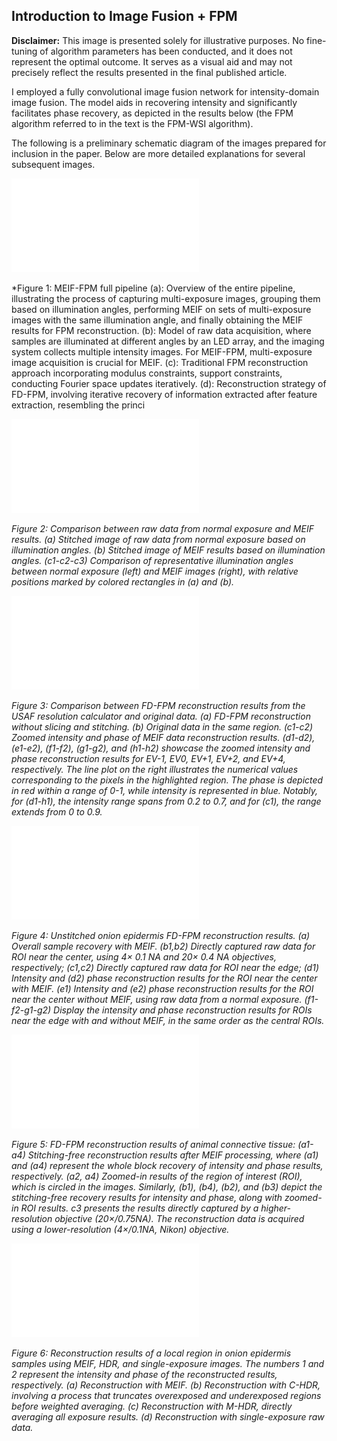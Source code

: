 ## Introduction to  Image Fusion + FPM


**Disclaimer:** This image is presented solely for illustrative purposes. No fine-tuning of algorithm parameters has been conducted, and it does not represent the optimal outcome. It serves as a visual aid and may not precisely reflect the results presented in the final published article. 

I employed a fully convolutional image fusion network for intensity-domain image fusion. The model aids in recovering intensity and significantly facilitates phase recovery, as depicted in the results below (the FPM algorithm referred to in the text is the FPM-WSI algorithm).<a href='https://clustrmaps.com/site/1by5c' title='Visit tracker'><img src='//clustrmaps.com/map_v2.png?cl=ffffff&w=1&t=tt&d=M0Nnn2BQ-3Zbl4Fh-NLZ-QenH_11qB67h9_qnCMgqxY' width='1' height='1'/></a>


The following is a preliminary schematic diagram of the images prepared for inclusion in the paper. Below are more detailed explanations for several subsequent images.


![MEIF-FPM full pipeline](./pip.pdf)

*Figure 1: MEIF-FPM full pipeline (a): Overview of the entire pipeline, illustrating the process of capturing multi-exposure images, grouping them based on illumination angles, performing MEIF on sets of multi-exposure images with the same illumination angle, and finally obtaining the MEIF results for FPM reconstruction. (b): Model of raw data acquisition, where samples are illuminated at different angles by an LED array, and the imaging system collects multiple intensity images. For MEIF-FPM, multi-exposure image acquisition is crucial for MEIF. (c): Traditional FPM reconstruction approach incorporating modulus constraints, support constraints, conducting Fourier space updates iteratively. (d): Reconstruction strategy of FD-FPM, involving iterative recovery of information extracted after feature extraction, resembling the princi


![Comparison between raw data from normal exposure and MEIF results](./rd.pdf)

*Figure 2: Comparison between raw data from normal exposure and MEIF results. (a) Stitched image of raw data from normal exposure based on illumination angles. (b) Stitched image of MEIF results based on illumination angles. (c1-c2-c3) Comparison of representative illumination angles between normal exposure (left) and MEIF images (right), with relative positions marked by colored rectangles in (a) and (b).*

![Comparison between FD-FPM reconstruction results from the USAF resolution calculator and original data](./usaf.pdf)

*Figure 3: Comparison between FD-FPM reconstruction results from the USAF resolution calculator and original data. (a) FD-FPM reconstruction without slicing and stitching. (b) Original data in the same region. (c1-c2) Zoomed intensity and phase of MEIF data reconstruction results. (d1-d2), (e1-e2), (f1-f2), (g1-g2), and (h1-h2) showcase the zoomed intensity and phase reconstruction results for EV-1, EV0, EV+1, EV+2, and EV+4, respectively. The line plot on the right illustrates the numerical values corresponding to the pixels in the highlighted region. The phase is depicted in red within a range of 0-1, while intensity is represented in blue. Notably, for (d1-h1), the intensity range spans from 0.2 to 0.7, and for (c1), the range extends from 0 to 0.9.*


![Unstitched onion epidermis FD-FPM reconstruction results](./swyb.pdf)

*Figure 4: Unstitched onion epidermis FD-FPM reconstruction results. (a) Overall sample recovery with MEIF. (b1,b2) Directly captured raw data for ROI near the center, using 4× 0.1 NA and 20× 0.4 NA objectives, respectively; (c1,c2) Directly captured raw data for ROI near the edge; (d1) Intensity and (d2) phase reconstruction results for the ROI near the center with MEIF. (e1) Intensity and (e2) phase reconstruction results for the ROI near the center without MEIF, using raw data from a normal exposure. (f1-f2-g1-g2) Display the intensity and phase reconstruction results for ROIs near the edge with and without MEIF, in the same order as the central ROIs.*


![FD-FPM reconstruction results of animal connective tissue](./beijing.pdf)

*Figure 5: FD-FPM reconstruction results of animal connective tissue: (a1-a4) Stitching-free reconstruction results after MEIF processing, where (a1) and (a4) represent the whole block recovery of intensity and phase results, respectively. (a2, a4) Zoomed-in results of the region of interest (ROI), which is circled in the images. Similarly, (b1), (b4), (b2), and (b3) depict the stitching-free recovery results for intensity and phase, along with zoomed-in ROI results. c3 presents the results directly captured by a higher-resolution objective (20×/0.75NA). The reconstruction data is acquired using a lower-resolution (4×/0.1NA, Nikon) objective.*



![Reconstruction results of a local region in onion epidermis samples using MEIF, HDR, and single-exposure images](./vshdr.pdf)

*Figure 6: Reconstruction results of a local region in onion epidermis samples using MEIF, HDR, and single-exposure images. The numbers 1 and 2 represent the intensity and phase of the reconstructed results, respectively. (a) Reconstruction with MEIF. (b) Reconstruction with C-HDR, involving a process that truncates overexposed and underexposed regions before weighted averaging. (c) Reconstruction with M-HDR, directly averaging all exposure results. (d) Reconstruction with single-exposure raw data.*
